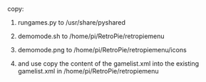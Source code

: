 copy:

1. rungames.py to /usr/share/pyshared
2. demomode.sh to /home/pi/RetroPie/retropiemenu
3. demomode.png to /home/pi/RetroPie/retropiemenu/icons

4. and use copy the content of the gamelist.xml into the existing gamelist.xml in /home/pi/RetroPie/retropiemenu
